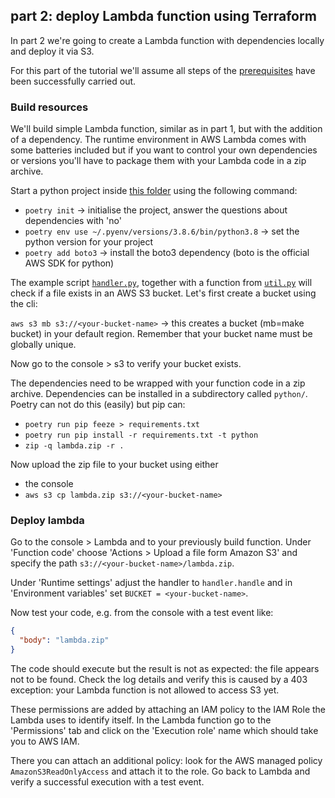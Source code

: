 ## part 2: deploy Lambda function using Terraform
In part 2 we're going to create a Lambda function with dependencies locally and deploy it via S3.

For this part of the tutorial we'll assume all steps of the [prerequisites](../prerequisites.md) have been successfully carried out.
  
### Build resources
We'll build simple Lambda function, similar as in part 1, but with the addition of a dependency. The runtime environment in AWS Lambda comes with some batteries included but if you want to control your own dependencies or versions you'll have to package them with your Lambda code in a zip archive.

Start a python project inside [this folder](./part2) using the following command:
* `poetry init` -> initialise the project, answer the questions about dependencies with 'no'
* `poetry env use ~/.pyenv/versions/3.8.6/bin/python3.8` -> set the python version for your project
* `poetry add boto3` -> install the boto3 dependency (boto is the official AWS SDK for python) 

The example script [`handler.py`](./handler.py), together with a function from [`util.py`](./util.py) will check if a file exists in an AWS S3 bucket. Let's first create a bucket using the cli:

`aws s3 mb s3://<your-bucket-name>` -> this creates a bucket (mb=make bucket) in your default region. Remember that your bucket name must be globally unique.

Now go to the console > s3 to verify your bucket exists.

The dependencies need to be wrapped with your function code in a zip archive. Dependencies can be installed in a subdirectory called `python/`. Poetry can not do this (easily) but pip can:
* `poetry run pip feeze > requirements.txt`
* `poetry run pip install -r requirements.txt -t python`
* `zip -q lambda.zip -r .`

Now upload the zip file to your bucket using either
* the console
* `aws s3 cp lambda.zip s3://<your-bucket-name>`


### Deploy lambda
Go to the console > Lambda and to your previously build function. Under 'Function code' choose 'Actions > Upload a file form Amazon S3' and specify the path `s3://<your-bucket-name>/lambda.zip`.

Under 'Runtime settings' adjust the handler to `handler.handle` and in 'Environment variables' set `BUCKET = <your-bucket-name>`.

Now test your code, e.g. from the console with a test event like:
```json
{
  "body": "lambda.zip"
}
```

The code should execute but the result is not as expected: the file appears not to be found. Check the log details and verify this is caused by a 403 exception: your Lambda function is not allowed to access S3 yet.

These permissions are added by attaching an IAM policy to the IAM Role the Lambda uses to identify itself. In the Lambda function go to the 'Permissions' tab and click on the 'Execution role' name which should take you to AWS IAM. 

There you can attach an additional policy: look for the AWS managed policy `AmazonS3ReadOnlyAccess` and attach it to the role. Go back to Lambda and verify a successful execution with a test event.
